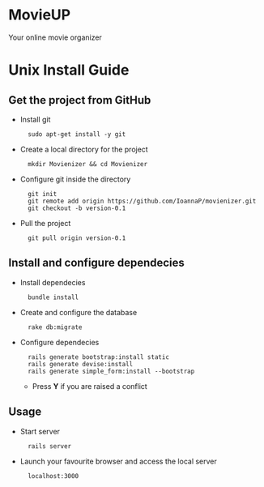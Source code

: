 MovieUP 
==========

Your online movie organizer

Unix Install Guide
=================

Get the project from GitHub
--------------------

* Install git

        sudo apt-get install -y git

* Create a local directory for the project

        mkdir Movienizer && cd Movienizer
    
* Configure git inside the directory

        git init
        git remote add origin https://github.com/IoannaP/movienizer.git
        git checkout -b version-0.1

* Pull the project

        git pull origin version-0.1


Install and configure dependecies
--------------------

* Install dependecies

        bundle install
    
* Create and configure the database

        rake db:migrate

* Configure dependecies

        rails generate bootstrap:install static
        rails generate devise:install
        rails generate simple_form:install --bootstrap
        
  * Press **Y** if you are raised a conflict

Usage
-----

* Start server

        rails server
        
* Launch your favourite browser and access the local server

        localhost:3000
